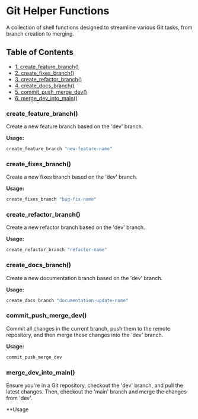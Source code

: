 # Git Helper Functions

A collection of shell functions designed to streamline various Git tasks, from branch creation to merging.

## Table of Contents

- [1. create_feature_branch()](#create_feature_branch)
- [2. create_fixes_branch()](#create_fixes_branch)
- [3. create_refactor_branch()](#create_refactor_branch)
- [4. create_docs_branch()](#create_docs_branch)
- [5. commit_push_merge_dev()](#commit_push_merge_dev)
- [6. merge_dev_into_main()](#merge_dev_into_main)

### create_feature_branch()

Create a new feature branch based on the 'dev' branch.

**Usage:**

```bash
create_feature_branch "new-feature-name"
```

### create_fixes_branch()

Create a new fixes branch based on the 'dev' branch.

**Usage:**

```bash
create_fixes_branch "bug-fix-name"
```

### create_refactor_branch()

Create a new refactor branch based on the 'dev' branch.

**Usage:**

```bash
create_refactor_branch "refactor-name"
```

### create_docs_branch()

Create a new documentation branch based on the 'dev' branch.

**Usage:**

```bash
create_docs_branch "documentation-update-name"
```

### commit_push_merge_dev()

Commit all changes in the current branch, push them to the remote repository, and then merge these changes into the 'dev' branch.

**Usage:**

```bash
commit_push_merge_dev
```

### merge_dev_into_main()

Ensure you're in a Git repository, checkout the 'dev' branch, and pull the latest changes. Then, checkout the 'main' branch and merge the changes from 'dev'.

\*\*Usage
